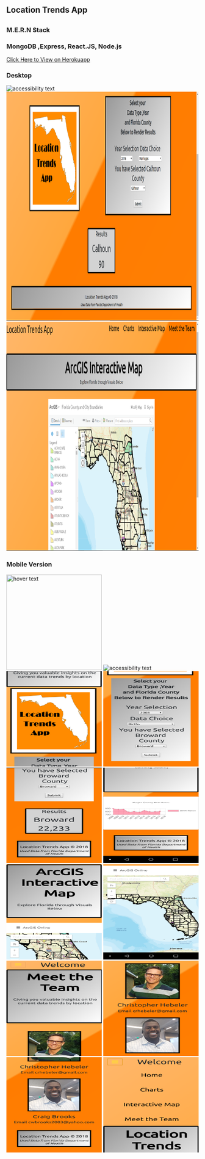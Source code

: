 
<html>

<h2>Location Trends App<h2/>

<h3> M.E.R.N Stack </h3>

<h3>MongoDB ,Express, React.JS, Node.js</h3>



<a href="https://location-trend-app.herokuapp.com/">Click Here to View on Herokuapp</a>

<h3> Desktop </h3> 

 <img src="\Screenshots\Desktop1.jpg" height="600" width="650" alt="accessibility text">

  <img src="\Screenshots\Desktop2.png" height="600" width="650" alt="accessibility text">

   <img src="\Screenshots\Desktop3.png" height="600" width="650" alt="accessibility text">

<h3> Mobile Version </h3>

  <img src="https://github.com/crhebeler/LocationTrendsAPP/blob/master/Screenshots/1.png?raw=true" height="250" width="250" title="hover text">

  <img src="https://github.com/crhebeler/LocationTrendsAPP/blob/master/Screenshots/2.png?raw=true" height="250" width="250" alt="accessibility text">

   <img src="\Screenshots\3.png" height="250" width="250" title="hover text">

  <img src="\Screenshots\4.png" height="250" width="250" alt="accessibility text">

   <img src="\Screenshots\5.png" height="250" width="250" title="hover text">

  <img src="\Screenshots\6.png" height="250" width="250" alt="accessibility text">

   <img src="\Screenshots\7.png" height="250" width="250" title="hover text">

  <img src="\Screenshots\8.png" height="250" width="250" alt="accessibility text">

   <img src="\Screenshots\9.png" height="250" width="250" title="hover text">

  <img src="\Screenshots\10.png" height="250" width="250" alt="accessibility text">

   <img src="\Screenshots\11.png" height="250" width="250" title="hover text">

  <img src="\Screenshots\2.png" height="250" width="250" alt="accessibility text">




</html>